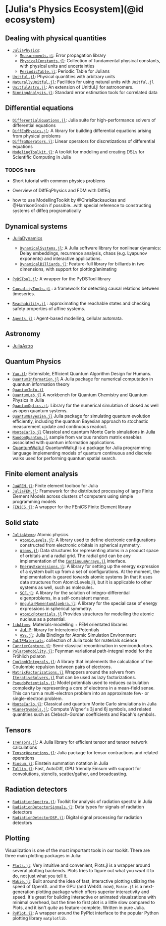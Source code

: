 # [Julia's Physics Ecosystem](@id ecosystem)

## Dealing with physical quantities

- [`JuliaPhysics`](https://github.com/JuliaPhysics/):
  - [`Measurements.jl`](https://github.com/JuliaPhysics/Measurements.jl): Error
    propagation library
  - [`PhysicalConstants.jl`](https://github.com/JuliaPhysics/PhysicalConstants.jl):
    Collection of fundamental physical constants, with physical units and
    uncertainties
  - [`PeriodicTable.jl`](https://github.com/JuliaPhysics/PeriodicTable.jl): Periodic Table for Julians
- [`Unitful.jl`](https://github.com/PainterQubits/Unitful.jl): Physical
  quantities with arbitrary units
- [`NaturallyUnitful.jl`](https://github.com/MasonProtter/NaturallyUnitful.jl):
  Facilities for using natural units with `Unitful.jl`
- [`UnitfulAstro.jl`](https://github.com/JuliaAstro/UnitfulAstro.jl): An extension of Unitful.jl for astronomers.
- [`BinningAnalysis.jl`](https://github.com/crstnbr/BinningAnalysis.jl): Standard error estimation tools for correlated data

## Differential equations

- [`DifferentialEquations.jl`](https://github.com/JuliaDiffEq/DifferentialEquations.jl):
  Julia suite for high-performance solvers of differential equations
- [`DiffEqPhysics.jl`](https://github.com/JuliaDiffEq/DiffEqPhysics.jl): A
  library for building differential equations arising from physical problems
- [`DiffEqOperators.jl`](https://github.com/JuliaDiffEq/DiffEqOperators.jl/):
  Linear operators for discretizations of differential equations
- [`ModelingToolkit.jl`](https://github.com/JuliaDiffEq/ModelingToolkit.jl): A
  toolkit for modeling and creating DSLs for Scientific Computing in Julia

### TODOS here

- Short tutorial with common physics problems
- Overview of DiffEqPhysics and FDM with DiffEq

- how to use ModellingToolkit by @ChrisRackauckas and @HarrisonGrodin if possible...with special reference to constructing systems of diffeq programatically

## Dynamical systems

- [JuliaDynamics](https://github.com/JuliaDynamics)
  - [`DynamicalSystems.jl`](https://github.com/JuliaDynamics/DynamicalSystems.jl):
    A Julia software library for nonlinear dynamics: Delay embeddings, recurrence analysis, chaos (e.g. Lyapunov exponents) and interactive applications.
  - [`DynamicalBilliards.jl`](https://github.com/JuliaDynamics/DynamicalBilliards.jl): Feature-full library for billiards in two dimensions, with support for plotting/animating

- [`PyDSTool.jl`](https://github.com/JuliaDiffEq/PyDSTool.jl): A wrapper for the
  PyDSTool library
- [`CausalityTools.jl`](https://github.com/kahaaga/CausalityTools.jl/) : a framework for detecting causal relations between timeseries.
- [`Reachability.jl`](https://github.com/JuliaReach/Reachability.jl) : approximating the reachable states and checking safety properties of affine systems.
- [`Agents.jl`](https://github.com/kavir1698/Agents.jl) : Agent-based modelling, cellular automata.

## Astronomy

- [JuliaAstro](https://github.com/JuliaAstro)

## Quantum Physics

- [`Yao.jl`](https://github.com/QuantumBFS/Yao.jl): Extensible, Efficient
  Quantum Algorithm Design for Humans.
- [`QuantumInformation.jl`](https://github.com/iitis/QuantumInformation.jl) A Julia package for numerical computation in quantum information theory
- [`QuantumInfo.jl`](https://github.com/BBN-Q/QuantumInfo.jl)
- [`QuantumLab.jl`](https://github.com/vonDonnerstein/QuantumLab.jl) A workbench for Quantum Chemistry and Quantum Physics in Julia
- [`QuantumOptics.jl`](https://qojulia.org/): Library for the numerical simulation of closed as well as open quantum systems.
- [`QuantumBayesian.jl`](https://github.com/justindressel/QuantumBayesian.jl) Julia package for simulating quantum evolution efficiently, including the quantum Bayesian approach to stochastic measurement update and continuous readout.
- [`MonteCarlo.jl`](https://github.com/crstnbr/MonteCarlo.jl) Classical and quantum Monte Carlo simulations in Julia
- [`RandomQuantum.jl`](https://github.com/BBN-Q/RandomQuantum.jl) sample from various random matrix ensebles associated with quantum information applications.
- [QuantumWalk.jl](https://github.com/iitis/QuantumWalk.jl) QuantumWalk.jl is a package for Julia programming language implementing models of quantum continuous and discrete walks used for performing quantum spatial search.


## Finite element analysis

- [`JuAFEM.jl`](https://github.com/KristofferC/JuAFEM.jl): Finite element
  toolbox for Julia
- [`JuliaFEM.jl`](https://github.com/JuliaFEM/JuliaFEM.jl): Framework for the
  distributed processing of large Finite Element Models across clusters of
  computers using simple programming models
- [`FENiCS.jl`](https://github.com/JuliaDiffEq/FEniCS.jl): A wrapper for the
  FEniCS Finite Element library

## Solid state

- [`JuliaAtoms`](https://github.com/JuliaAtoms/): Atomic physics
  - [`AtomicLevels.jl`](https://github.com/JuliaAtoms/AtomicLevels.jl): A
    library used to define electronic configurations constructed from electronic
    orbitals in spherical symmetry.
  - [`Atoms.jl`](https://github.com/JuliaAtoms/Atoms.jl/): Data structures for
    representing atoms in a product space of orbitals and a radial grid. The
    radial grid can be any implementation of the
    [`ContinuumArrays.jl`](https://github.com/JuliaApproximation/ContinuumArrays.jl)
    interface.
  - [`EnergyExpressions.jl`](https://github.com/JuliaAtoms/EnergyExpressions.jl):
    A library for setting up the energy expression of a system built up from a
    set of configurations. At the moment, the implementation is geared towards
    atomic systems (in that it uses data structures from AtomicLevels.jl), but
    it is applicable to other systems as well, such as molecules.
  - [`SCF.jl`](https://github.com/JuliaAtoms/SCF.jl): A library for the solution
    of integro-differential eigenproblems, in a self-consistent manner.
  - [`AngularMomentumAlgebra.jl`](https://github.com/JuliaAtoms/AngularMomentumAlgebra.jl):
    A library for the special case of energy expressions in spherical symmetry.
  - [`AtomicPotentials.jl`](https://github.com/JuliaAtoms/AtomicPotentials.jl)
    Provides structures for modelling the atomic nucleus as a potential.
- [`libAtoms`](https://github.com/libAtoms/): Materials-modelling + FEM
  orientated libraries
  - [JuLIP](https://github.com/libAtoms/JuLIP.jl): library for Interatomic
    Potentials
  - [`ASE.jl`](https://github.com/libAtoms/ASE.jl): Julia Bindings for Atomic
    Simulation Environment
- [`JuLIPMaterials`](https://github.com/cortner/JuLIPMaterials.jl): collection
  of Julia tools for materials science
- [`CarrierCapture.jl`](https://github.com/WMD-group/CarrierCapture.jl):
  Semi-classical recombination in semiconductors.
- [`PolaronMobility.jl`](https://github.com/jarvist/PolaronMobility.jl): Feynman
  variational path-integral model for the Fröhlich polaron
- [`CoulombIntegrals.jl`](https://github.com/jagot/CoulombIntegrals.jl): A
  library that implements the calculation of the Coulombic repulsion between
  pairs of electrons.
- [`MatrixFactorizations.jl`](https://github.com/jagot/MatrixFactorizations.jl)
  Wrappers around the solvers from
  [`IterativeSolvers.jl`](https://github.com/JuliaMath/IterativeSolvers.jl) that
  can be used as lazy factorizations.
- [`PseudoPotentials.jl`](https://github.com/jagot/PseudoPotentials.jl): Model
  potentials used to reduces calculation complexity by representing a core of
  electrons in a mean-field sense.  This can turn a multi-electron problem into
  an approximate few- or single-electron problem.
- [`MonteCarlo.jl`](https://github.com/crstnbr/MonteCarlo.jl): Classical and quantum Monte Carlo simulations in Julia
- [`WignerSymbols.jl`](https://github.com/Jutho/WignerSymbols.jl): Compute Wigner's 3j and 6j symbols, and related quantities such as Clebsch-Gordan coefficients and Racah's symbols.

## Tensors

- [`ITensors.jl`](https://github.com/ITensor/ITensors.jl): A Julia library for
  efficient tensor and tensor network calculations
- [`TensorOperations.jl`](https://github.com/Jutho/TensorOperations.jl): Julia
  package for tensor contractions and related operations
- [`Einsum.jl`](https://github.com/ahwillia/Einsum.jl): Einstein summation
  notation in Julia
- [`Tullio.jl`](https://github.com/mcabbott/Tullio.jl): Fast, AutoDiff, GPU friendly Einsum with support for convolutions, stencils, scatter/gather, and broadcasting.

## Radiation detectors

- [`RadiationSpectra.jl`](https://github.com/JuliaPhysics/RadiationSpectra.jl):
  Toolkit for analysis of radiation spectra in Julia
- [`RadiationDetectorSignals.jl`](https://github.com/JuliaPhysics/RadiationDetectorSignals.jl):
  Data types for signals of radiation detectors
- [`RadiationDetectorDSP.jl`](https://github.com/JuliaPhysics/RadiationDetectorDSP.jl):
  Digital signal processing for radiation detectors

## Plotting

Visualization is one of the most important tools in our toolkit.
There are three main plotting packages in Julia:

- [`Plots.jl`](https://github.com/JuliaPlots/Plots.jl): Very intuitive and
  convenient, Plots.jl is a wrapper around several plotting backends.  Plots
  tries to figure out what you _want_ it to do, not just what you tell it.
- [`Makie.jl`](https://github.com/JuliaPlots/Makie.jl): Built around the idea of
  fast, interactive plotting utilizing the speed of OpenGL and the GPU (and
  WebGL now), `Makie.jl` is a next-generation plotting package which offers
  superior interactivity and speed.  It's great for building interactive or
  animated visualzations with minimal overhead, but the time to first plot is a
  little slow compared to Plots, and it isn't _quite_ as feature-complete.
  Written in pure Julia.
- [`PyPlot.jl`](https://github.com/JuliaPy/PyPlot.jl): A wrapper around the
  PyPlot interface to the popular Python plotting library `matplotlib`.
